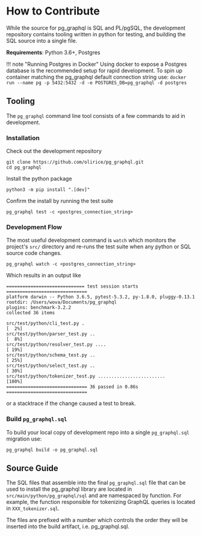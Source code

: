 # How to Contribute

While the source for pg_graphql is SQL and PL/pgSQL, the development repository
contains tooling written in python for testing, and building the SQL source into
a single file.

**Requirements**: Python 3.6+, Postgres


!!! note "Running Postgres in Docker"
    Using docker to expose a Postgres database is the recommended setup for rapid
    development. To spin up container matching the pg_graphql default connection
    string use:
    ```
    docker run --name pg -p 5432:5432 -d -e POSTGRES_DB=pg_graphql -d postgres
    ```


## Tooling
The `pg_graphql` command line tool consists of a few commands to aid in development.

### Installation

Check out the development repository
```shell
git clone https://github.com/olirice/pg_graphql.git
cd pg_graphql
```

Install the python package
```shell
python3 -m pip install ".[dev]"
```

Confirm the install by running the test suite
```shell
pg_graphql test -c <postgres_connection_string>
```

### Development Flow

The most useful development command is `watch` which monitors the project's `src/` directory
and re-runs the test suite when any python or SQL source code changes.

```shell
pg_graphql watch -c <postgres_connection_string>
```

Which results in an output like 
```
============================= test session starts ==============================
platform darwin -- Python 3.6.5, pytest-5.3.2, py-1.8.0, pluggy-0.13.1
rootdir: /Users/wova/Documents/pg_graphql
plugins: benchmark-3.2.2
collected 36 items

src/test/python/cli_test.py .                                            [  2%]
src/test/python/parser_test.py ..                                        [  8%]
src/test/python/resolver_test.py ....                                    [ 19%]
src/test/python/schema_test.py ..                                        [ 25%]
src/test/python/select_test.py ..                                        [ 30%]
src/test/python/tokenizer_test.py .........................              [100%]
============================== 36 passed in 0.86s ==============================
```
or a stacktrace if the change caused a test to break.


### Build `pg_graphql.sql`

To build your local copy of development repo into a single `pg_graphql.sql` migration use:
```shell
pg_graphql build -o pg_graphql.sql
```



## Source Guide

The SQL files that assemble into the final `pg_graphql.sql` file that can be used to install the pg_graphql library
are located in `src/main/python/pg_graphql/sql` and are namespaced by function. For example, the function responsible
for tokenizing GraphQL queries is located in `XXX_tokenizer.sql`. 

The files are prefixed with a number which controls the order they will be inserted into the build artifact, i.e. pg_graphql.sql.


